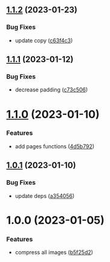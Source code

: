 ## [1.1.2](https://github.com/rfoel/andressakanashiro.com/compare/v1.1.1...v1.1.2) (2023-01-23)


### Bug Fixes

* update copy ([c63f4c3](https://github.com/rfoel/andressakanashiro.com/commit/c63f4c3b69611a2f2d0eedb80176e5f3578919f0))

## [1.1.1](https://github.com/rfoel/andressakanashiro.com/compare/v1.1.0...v1.1.1) (2023-01-12)


### Bug Fixes

* decrease padding ([c73c506](https://github.com/rfoel/andressakanashiro.com/commit/c73c5067cd07cd4efcf34ce976958033b4305827))

# [1.1.0](https://github.com/rfoel/andressakanashiro.com/compare/v1.0.1...v1.1.0) (2023-01-10)


### Features

* add pages functions ([4d5b792](https://github.com/rfoel/andressakanashiro.com/commit/4d5b7925f1f8d4762da06c0e862953ed8d9c43f0))

## [1.0.1](https://github.com/rfoel/andressakanashiro.com/compare/v1.0.0...v1.0.1) (2023-01-10)


### Bug Fixes

* update deps ([a354056](https://github.com/rfoel/andressakanashiro.com/commit/a354056a8410c08ac5b0a52dacc1fa61b8fe63e5))

# 1.0.0 (2023-01-05)


### Features

* compress all images ([b5f25d2](https://github.com/rfoel/kanashiro/commit/b5f25d25f27b8e0be04c405b891355cffbb264f1))
